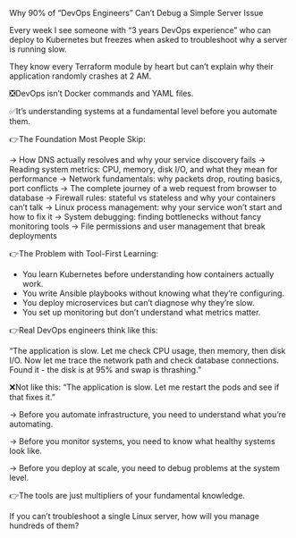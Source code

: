 Why 90% of “DevOps Engineers” Can’t Debug a Simple Server Issue

Every week I see someone with “3 years DevOps experience” who can deploy to Kubernetes but freezes when asked to troubleshoot why a server is running slow.

They know every Terraform module by heart but can’t explain why their application randomly crashes at 2 AM.

❎DevOps isn’t Docker commands and YAML files.

✅It’s understanding systems at a fundamental level before you automate them.

👉The Foundation Most People Skip:

→ How DNS actually resolves and why your service discovery fails
→ Reading system metrics: CPU, memory, disk I/O, and what they mean for performance
→ Network fundamentals: why packets drop, routing basics, port conflicts
→ The complete journey of a web request from browser to database
→ Firewall rules: stateful vs stateless and why your containers can’t talk
→ Linux process management: why your service won’t start and how to fix it
→ System debugging: finding bottlenecks without fancy monitoring tools
→ File permissions and user management that break deployments

👉The Problem with Tool-First Learning:

- You learn Kubernetes before understanding how containers actually work.
- You write Ansible playbooks without knowing what they’re configuring.
- You deploy microservices but can’t diagnose why they’re slow.
- You set up monitoring but don’t understand what metrics matter.

👉Real DevOps engineers think like this:

“The application is slow. Let me check CPU usage, then memory, then disk I/O. Now let me trace the network path and check database connections. Found it - the disk is at 95% and swap is thrashing.”

❌Not like this:
“The application is slow. Let me restart the pods and see if that fixes it.”

→ Before you automate infrastructure, you need to understand what you’re automating.

→ Before you monitor systems, you need to know what healthy systems look like.

→ Before you deploy at scale, you need to debug problems at the system level.

👉The tools are just multipliers of your fundamental knowledge.

If you can’t troubleshoot a single Linux server, how will you manage hundreds of them?

